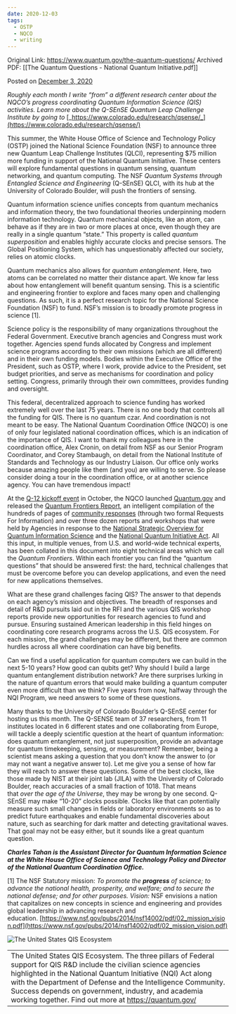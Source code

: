 ```yaml
---
date: 2020-12-03
tags:
  - OSTP
  - NQCO
  - writing
---
```

Original Link: https://www.quantum.gov/the-quantum-questions/
Archived PDF: [[The Quantum Questions - National Quantum Initiative.pdf]]

Posted on [December 3, 2020](https://www.quantum.gov/the-quantum-questions/)

_Roughly each month I write “from” a different research center about the NQCO’s progress coordinating Quantum Information Science (QIS) activities. Learn more about the Q-SEnSE Quantum Leap Challenge Institute by going to_ [_https://www.colorado.edu/research/qsense/_](https://www.colorado.edu/research/qsense/)

This summer, the White House Office of Science and Technology Policy (OSTP) joined the National Science Foundation (NSF) to announce three new Quantum Leap Challenge Institutes (QLCI), representing $75 million more funding in support of the National Quantum Initiative. These centers will explore fundamental questions in quantum sensing, quantum networking, and quantum computing. The NSF _Quantum Systems through Entangled Science and Engineering_ (Q-SEnSE) QLCI, with its hub at the University of Colorado Boulder, will push the frontiers of sensing.

Quantum information science unifies concepts from quantum mechanics and information theory, the two foundational theories underpinning modern information technology. Quantum mechanical objects, like an atom, can behave as if they are in two or more places at once, even though they are really in a single quantum “state.” This property is called _quantum superposition_ and enables highly accurate clocks and precise sensors. The Global Positioning System, which has unquestionably affected our society, relies on atomic clocks.

Quantum mechanics also allows for _quantum entanglement_. Here, two atoms can be correlated no matter their distance apart. We know far less about how entanglement will benefit quantum sensing. This is a scientific and engineering frontier to explore and faces many open and challenging questions. As such, it is a perfect research topic for the National Science Foundation (NSF) to fund. NSF’s mission is to broadly promote progress in science [1].

Science policy is the responsibility of many organizations throughout the Federal Government. Executive branch agencies and Congress must work together. Agencies spend funds allocated by Congress and implement science programs according to their own missions (which are all different) and in their own funding models. Bodies within the Executive Office of the President, such as OSTP, where I work, provide advice to the President, set budget priorities, and serve as mechanisms for coordination and policy setting. Congress, primarily through their own committees, provides funding and oversight.

This federal, decentralized approach to science funding has worked extremely well over the last 75 years. There is no one body that controls all the funding for QIS. There is no quantum czar. And coordination is not meant to be easy. The National Quantum Coordination Office (NQCO) is one of only four legislated national coordination offices, which is an indication of the importance of QIS. I want to thank my colleagues here in the coordination office, Alex Cronin, on detail from NSF as our Senior Program Coordinator, and Corey Stambaugh, on detail from the National Institute of Standards and Technology as our Industry Liaison. Our office only works because amazing people like them (and you) are willing to serve. So please consider doing a tour in the coordination office, or at another science agency. You can have tremendous impact!

At the [Q-12 kickoff event](https://q12education.org/) in October, the NQCO launched [Quantum.gov](https://quantum.gov/) and released the [Quantum Frontiers Report](https://www.quantum.gov/wp-content/uploads/2020/10/QuantumFrontiers.pdf), an intelligent compilation of the hundreds of pages of [community responses](https://www.federalregister.gov/documents/2018/12/11/2018-26754/request-for-information-on-national-strategic-overview-for-quantum-information-science) (through two formal Requests For Information) and over three dozen reports and workshops that were held by Agencies in response to the [National Strategic Overview for Quantum Information Science](https://www.quantum.gov/wp-content/uploads/2020/10/2018_NSTC_National_Strategic_Overview_QIS.pdf) and the [National Quantum Initiative Act](https://www.congress.gov/bill/115th-congress/house-bill/6227/). All this input, in multiple venues, from U.S. and world-wide technical experts, has been collated in this document into eight technical areas which we call the _Quantum Frontiers_. Within each frontier you can find the “quantum questions” that should be answered first: the hard, technical challenges that must be overcome before you can develop applications, and even the need for new applications themselves.

What are these grand challenges facing QIS? The answer to that depends on each agency’s mission and objectives. The breadth of responses and detail of R&D pursuits laid out in the RFI and the various QIS workshop reports provide new opportunities for research agencies to fund and pursue. Ensuring sustained American leadership in this field hinges on coordinating core research programs across the U.S. QIS ecosystem. For each mission, the grand challenges may be different, but there are common hurdles across all where coordination can have big benefits.

Can we find a useful application for quantum computers we can build in the next 5-10 years? How good can qubits get? Why should I build a large quantum entanglement distribution network? Are there surprises lurking in the nature of quantum errors that would make building a quantum computer even more difficult than we think? Five years from now, halfway through the NQI Program, we need answers to some of these questions.

Many thanks to the University of Colorado Boulder’s Q-SEnSE center for hosting us this month. The Q-SENSE team of 37 researchers, from 11 institutes located in 6 different states and one collaborating from Europe, will tackle a deeply scientific question at the heart of quantum information: does quantum entanglement, not just superposition, provide an advantage for quantum timekeeping, sensing, or measurement? Remember, being a scientist means asking a question that you don’t know the answer to (or may not want a negative answer to). Let me give you a sense of how far they will reach to answer these questions. Some of the best clocks, like those made by NIST at their joint lab (JILA) with the University of Colorado Boulder, reach accuracies of a small fraction of 1018. That means that _over_ _the age of the Universe_, they may be wrong by one second. Q-SEnSE may make “10-20” clocks possible. Clocks like that can potentially measure such small changes in fields or laboratory environments so as to predict future earthquakes and enable fundamental discoveries about nature, such as searching for dark matter and detecting gravitational waves. That goal may not be easy either, but it sounds like a great quantum question.

**_Charles Tahan is the Assistant Director for Quantum Information Science at the White House Office of Science and Technology Policy and Director of the National Quantum Coordination Office._** 

[1] The NSF Statutory mission: _To promote the **progress** of science; to advance the national health, prosperity, and welfare; and to secure the national defense; and for other purposes. Vision:_ NSF envisions a nation that capitalizes on new concepts in science and engineering and provides global leadership in advancing research and education. [https://www.nsf.gov/pubs/2014/nsf14002/pdf/02_mission_vision.pdf](https://www.nsf.gov/pubs/2014/nsf14002/pdf/02_mission_vision.pdf)

![The United States QIS Ecosystem](https://www.quantum.gov/wp-content/uploads/2020/12/3_Pillars.png)

|   |
|---|
|The United States QIS Ecosystem. The three pillars of Federal support for QIS R&D include the civilian science agencies highlighted in the National Quantum Initiative (NQI) Act along with the Department of Defense and the Intelligence Community. Success depends on government, industry, and academia working together. Find out more at https://quantum.gov/|